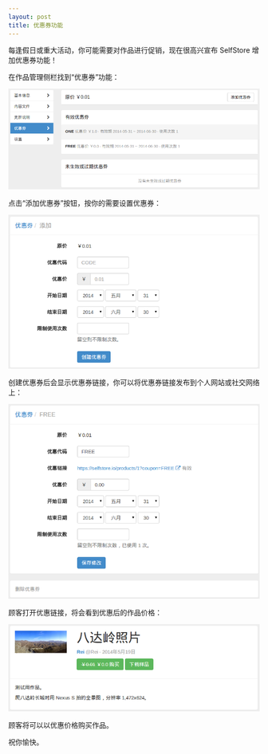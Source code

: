 ```yaml
---
layout: post
title: 优惠券功能
---
```


每逢假日或重大活动，你可能需要对作品进行促销，现在很高兴宣布 SelfStore 增加优惠券功能！

在作品管理侧栏找到“优惠券”功能：

![](/images/posts/2014-05-31-coupons-feature/coupon-index.png)

点击“添加优惠券”按钮，按你的需要设置优惠券：

![](/images/posts/2014-05-31-coupons-feature/coupon-new.png)

创建优惠券后会显示优惠券链接，你可以将优惠券链接发布到个人网站或社交网络上：

![](/images/posts/2014-05-31-coupons-feature/coupon-edit.png)

顾客打开优惠链接，将会看到优惠后的作品价格：

![](/images/posts/2014-05-31-coupons-feature/coupon-show.png)

顾客将可以以优惠价格购买作品。

祝你愉快。
